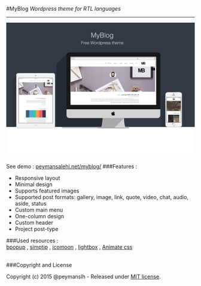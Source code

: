 
#MyBlog
*Wordpress theme for RTL languages*
<br>
<hr>

![Screenshot](https://github.com/peymanslh/MyBlog/blob/master/screenshot.jpg?raw=true)


See demo : [peymansalehi.net/myblog/](http://peymansalehi.net/myblog/)
###Features :

* Responsive layout
* Minimal design
* Supports featured images
* Supported post formats: gallery, image, link, quote, video, chat, audio, aside, status
* Custom main menu
* One-column design
* Custom header
* Project post-type


###Used resources :  
[bpopup](http://dinbror.dk/bpopup/)
,
[simptip](http://arashm.net/lab/simptip/)
,
[icomoon](https://icomoon.io/)
,
[lightbox](http://lokeshdhakar.com/projects/lightbox2/)
,
[Animate css](https://github.com/daneden/animate.css)

<br>
###Copyright and License

Copyright (c) 2015 @peymanslh - Released under [MIT license](https://github.com/peymanslh/MyBlog/blob/master/LICENSE).
